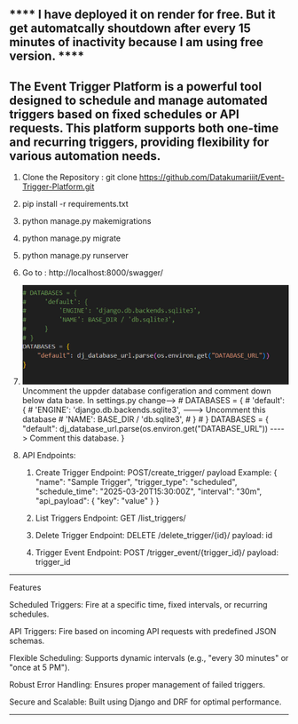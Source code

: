 **** I have deployed it on render for free. But it get automatcally shoutdown after every 15 minutes of inactivity because  I am using free version. ****
------------------------------------------------------------------------------------
The Event Trigger Platform is a powerful tool designed to schedule and manage automated triggers based on fixed schedules or API requests. This platform supports both one-time and recurring triggers, providing flexibility for various automation needs.
-----------------------------------------------------------------------------------



1. Clone the Repository : git clone https://github.com/Datakumariiit/Event-Trigger-Platform.git
2. pip install -r requirements.txt
3. python manage.py makemigrations
4. python manage.py migrate
5. python manage.py runserver
6. Go to : http://localhost:8000/swagger/
7. ![alt text](image.png)  Uncomment the uppder database configeration and comment down below data base.
                In settings.py change-->
                # DATABASES = {
                #     'default': {
                #         'ENGINE': 'django.db.backends.sqlite3',                    ---> Uncomment this database
                #         'NAME': BASE_DIR / 'db.sqlite3',
                #     }
                # }
                DATABASES = {
                    "default": dj_database_url.parse(os.environ.get("DATABASE_URL"))        ----> Comment this database.
                }   

8. API Endpoints:
    1. Create Trigger
       Endpoint: POST/create_trigger/
       payload Example:  {
                              "name": "Sample Trigger",
                              "trigger_type": "scheduled",
                              "schedule_time": "2025-03-20T15:30:00Z",
                              "interval": "30m",
                              "api_payload": { "key": "value" }
                          }
    2. List Triggers
        Endpoint: GET /list_triggers/

    3. Delete Trigger
        Endpoint: DELETE /delete_trigger/{id}/
        payload: id

    4. Trigger Event
        Endpoint: POST /trigger_event/{trigger_id}/
        payload: trigger_id

-------------------------------------------------------------------------------------------
Features

Scheduled Triggers: Fire at a specific time, fixed intervals, or recurring schedules.

API Triggers: Fire based on incoming API requests with predefined JSON schemas.

Flexible Scheduling: Supports dynamic intervals (e.g., "every 30 minutes" or "once at 5 PM").

Robust Error Handling: Ensures proper management of failed triggers.

Secure and Scalable: Built using Django and DRF for optimal performance.

-------------------------------------------------------------------------------
